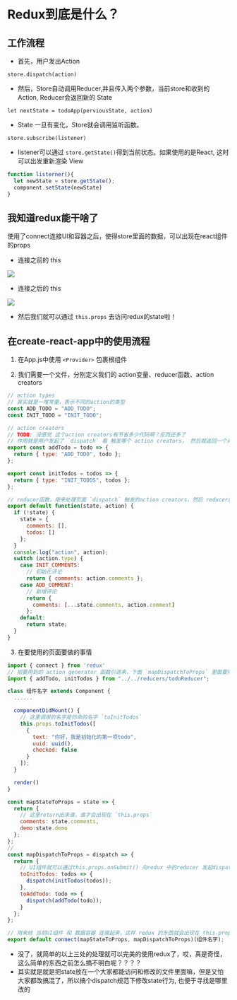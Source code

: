 # Redux到底是什么？
## 工作流程

- 首先，用户发出Action

`store.dispatch(action)`

- 然后，Store自动调用Reducer,并且传入两个参数，当前store和收到的Action, Reducer会返回新的 State

`let nextState = todoApp(perviousState, action)`

- State 一旦有变化，Store就会调用监听函数。

`store.subscribe(listener)`

- listener可以通过 `store.getState()`得到当前状态。如果使用的是React, 这时可以出发重新渲染 View

```javascript
function listerner(){
  let newState = store.getState();
  component.setState(newState)
}
```



## 我知道redux能干啥了
使用了connect连接UI和容器之后，使得store里面的数据，可以出现在react组件的props

- 连接之前的 this

<img src='/Blog/images/connect之前的this.png'>

- 连接之后的 this
  
<img src='/Blog/images/connect之后的this.png'>

- 然后我们就可以通过 `this.props` 去访问redux的state啦！





## 在create-react-app中的使用流程

1. 在App.js中使用 `<Provider>` 包裹根组件

2. 我们需要一个文件，分别定义我们的 action变量、reducer函数、action creators

```javascript
// action types
// 其实就是一堆常量，表示不同的action的类型
const ADD_TODO = "ADD_TODO";
const INIT_TODO = "INIT_TODO";

// action creators
// TODO: 没感觉 这个action creators有节省多少代码啊？反而还多了
// 作用就是用户发起了 `dispatch` 看 触发哪个 action creators， 然后就返回一个对象，表示此次 `dispath` 的类型
export const addTodo = todo => {
  return { type: "ADD_TODO", todo };
};

export const initTodos = todos => {
  return { type: "INIT_TODOS", todos };
};

// reducer函数，用来处理页面 `dispatch` 触发的action creators，然后 reducer函数根据 action creators return出来的 `type` 类型去处理 `state`
export default function(state, action) {
  if (!state) {
    state = {
      comments: [],
      todos: []
    };
  }
  console.log("action", action);
  switch (action.type) {
    case INIT_COMMENTS:
      // 初始化评论
      return { comments: action.comments };
    case ADD_COMMENT:
      // 新增评论
      return {
        comments: [...state.comments, action.comment]
      };
    default:
      return state;
  }
}

```

3. 在要使用的页面要做的事情

```javascript
import { connect } from 'redux'
// 把要用到的 action generator 函数引进来，下面 `mapDispatchToProps` 里面要用
import { addTodo, initTodos } from "../../reducers/todoReducer";

class 组件名字 extends Component {
  ......

  componentDidMount() {
    // 这里调用的名字是你命的名字 `toInitTodos`
    this.props.toInitTodos([
      {
        text: "你好，我是初始化的第一项todo",
        uuid: uuid(),
        checked: false
      }
    ]);
  }

  render()
}

const mapStateToProps = state => {
  return {
    // 这里return出来谁，谁才会出现在 `this.props`
    comments: state.comments,
    demo:state.demo
  };
};
//
const mapDispatchToProps = dispatch => {
  return {
    // UI组件就可以通过this.props.onSubmit() 向redux 中的reducer 发起dispatch触发reducer函数
    toInitTodos: todos => {
      dispatch(initTodos(todos));
    },
    toAddTodo: todo => {
      dispatch(addTodo(todo));
    }
  };
};

// 用来给 当前UI组件 和 数据容器 连接起来，这样 redux 的东西就会出现在 this.props 里面
export default connect(mapStateToProps, mapDispatchToProps)(组件名字);


```


- 没了，就简单的以上三处的处理就可以完美的使用redux了，哎，真是奇怪，这么简单的东西之前怎么搞不明白呢？？？？
- 其实就是就是把state放在一个大家都能访问和修改的文件里面嘛，但是又怕大家都改搞混了，所以搞个dispatch规范下修改state行为, 也便于寻找是哪里改的